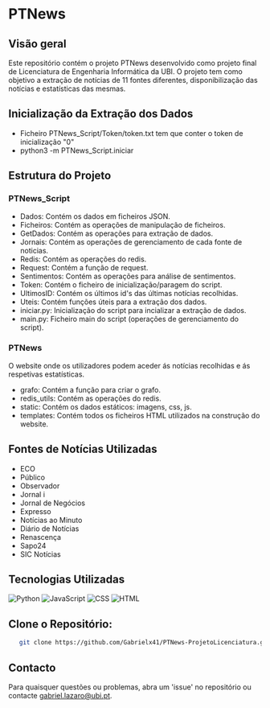 # PTNews
## Visão geral
Este repositório contém o projeto PTNews desenvolvido como projeto final de Licenciatura de Engenharia Informática da UBI. O projeto tem como objetivo a extração de notícias de 11 fontes diferentes, disponibilização das notícias e estatísticas das mesmas.
## Inicialização da Extração dos Dados
* Ficheiro PTNews_Script/Token/token.txt tem que conter o token de inicialização "0"
* python3 -m PTNews_Script.iniciar
## Estrutura do Projeto
### PTNews_Script
* Dados: Contém os dados em ficheiros JSON.
* Ficheiros: Contém as operações de manipulação de ficheiros.
* GetDados: Contém as operações para extração de dados.
* Jornais: Contém as operações de gerenciamento de cada fonte de noticias.
* Redis: Contém as operações do redis.
* Request: Contém a função de request.
* Sentimentos: Contém as operações para análise de sentimentos.
* Token: Contém o ficheiro de inicialização/paragem do script.
* UltimosID: Contém os últimos id's das últimas notícias recolhidas.
* Uteis: Contém funções úteis para a extração dos dados.
* iniciar.py: Inicialização do script para incializar a extração de dados.
* main.py: Ficheiro main do script (operações de gerenciamento do script).

### PTNews
O website onde os utilizadores podem aceder ás notícias recolhidas e ás respetivas estatísticas.
* grafo: Contém a função para criar o grafo.
* redis_utils: Contém as operações do redis.
* static: Contém os dados estáticos: imagens, css, js.
* templates: Contém todos os ficheiros HTML utilizados na construção do website. 

## Fontes de Notícias Utilizadas
* ECO
* Público
* Observador
* Jornal i
* Jornal de Negócios
* Expresso
* Notícias ao Minuto
* Diário de Notícias
* Renascença
* Sapo24
* SIC Notícias
## Tecnologias Utilizadas
![Python](https://img.shields.io/badge/Python-42.9%25-blue)
![JavaScript](https://img.shields.io/badge/JavaScript-30.3%25-yellow)
![CSS](https://img.shields.io/badge/CSS-14.9%25-purple)
![HTML](https://img.shields.io/badge/HTML-11.9%25-red)

## Clone o Repositório:
```bash
   git clone https://github.com/Gabrielx41/PTNews-ProjetoLicenciatura.git
```
## Contacto
Para quaisquer questões ou problemas, abra um 'issue' no repositório ou contacte gabriel.lazaro@ubi.pt.
